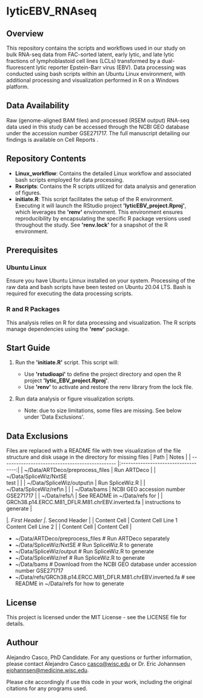 # lyticEBV_RNAseq

## Overview
This repository contains the scripts and workflows used in our study on bulk RNA-seq data from FAC-sorted latent, early lytic, and late lytic fractions of lymphoblastoid cell lines (LCLs) transformed by a dual-fluorescent lytic reporter Epstein-Barr virus (EBV). Data processing was conducted using bash scripts within an Ubuntu Linux environment, with additional processing and visualization performed in R on a Windows platform.

## Data Availability

Raw (genome-aligned BAM files) and processed (RSEM output) RNA-seq data used in this study can be accessed through the NCBI GEO database under the accession number GSE271717. The full manuscript detailing our findings is available on Cell Reports <under revisions>.

## Repository Contents

- **Linux_workflow**: Contains the detailed Linux workflow and associated bash scripts employed for data processing.
- **Rscripts**: Contains the R scripts utilized for data analysis and generation of figures.
- **initiate.R**: This script facilitates the setup of the R environment. Executing it will launch the RStudio project **'lyticEBV_project.Rproj'**, which leverages the **'renv'** environment. This environment ensures reproducibility by encapsulating the specific R package versions used throughout the study. See **'renv.lock'** for a snapshot of the R environment.

## Prerequisites

### Ubuntu Linux

Ensure you have Ubuntu Linnux installed on your system. Processing of the raw data and bash scripts have been tested on Ubuntu 20.04 LTS. Bash is required for executing the data processing scripts.

### R and R Packages

This analysis relies on R for data processing and visualization. The R scripts manage dependencies using the **'renv'** package.

## Start Guide

1. Run the **'initiate.R'** script.
   This script will:
   - Use **'rstudioapi'** to define the project directory and open the R project **'lytic_EBV_project.Rproj'**.
   - Use **'renv'** to activate and restore the renv library from the lock file.

2. Run data analysis or figure visualization scripts.
   - Note: due to size limitations, some files are missing. See below under 'Data Exclusions'.

## Data Exclusions

Files are replaced with a README file with tree visualization of the file structure and disk usage in the directory for missing files
| Path                                            | Notes                               |
| ----------------------------------------------- |:-----------------------------------:|
| ~/Data/ARTDeco/preprocess_files                 | Run ARTDeco                         |
| ~/Data/SpliceWiz/NxtSE  <br>test                  |                                     |
| ~/Data/SpliceWiz/output\n                       | Run SpliceWiz.R                     |
| ~/Data/SpliceWiz/ref\n                          |                                     |
| ~/Data/bams                                     | NCBI GEO accession number GSE271717 |
| ~/Data/refs/\                                   | See README in ~/Data/refs for       |
| GRCh38.p14.ERCC.M81_DFLR.M81.chrEBV.inverted.fa | instructions to generate            |

|_. First Header |_. Second Header     |
| Content Cell   | Content Cell Line 1
                   Content Cell Line 2 |
| Content Cell   | Content Cell        |

   - ~/Data/ARTDeco/preprocess_files                               # Run ARTDeco separately
   - ~/Data/SpliceWiz/NxtSE                                        # Run SpliceWiz.R to generate
   - ~/Data/SpliceWiz/output                                       # Run SpliceWiz.R to generate
   - ~/Data/SpliceWiz/ref                                          # Run SpliceWiz.R to generate
   - ~/Data/bams                                                   # Download from the NCBI GEO database under accession number GSE271717
   - ~/Data/refs/GRCh38.p14.ERCC.M81_DFLR.M81.chrEBV.inverted.fa   # see README in ~/Data/refs for how to generate

## License

This project is licensed under the MIT License - see the LICENSE file for details.

## Authour

Alejandro Casco, PhD Candidate.
For any questions or further information, please contact Alejandro Casco casco@wisc.edu or Dr. Eric Johannsen ejohannsen@medicine.wisc.edu.


Please cite accordingly if use this code in your work, including the original citations for any programs used.
